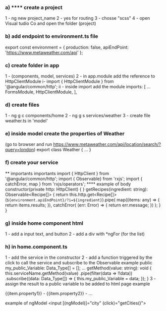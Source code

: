 ### a) **** create a project
1 - ng new project_name
2 - yes for routing
3 - chosse "scss"
4 - open Visual tudio Co and open the folder (project)

### b) add endpoint to environment.ts file
export const environment = {
    production: false,
    apiEndPoint: 'https://www.metaweather.com/api'
  };

### c) create folder in app
1 - (components, model, services)
2 - in app.module add the reference to HttpClientModule
    i- import { HttpClientModule } from '@angular/common/http';
    ii - inside import add the module
    imports: [
        ...
        FormsModule,
        HttpClientModule,
    ],

###  d) create files
1 - ng g c components/home
2 - ng g s services/weather
3 - create file weather.ts in 'model'

### e) inside model create the properties of Weather 
(go to browser and run https://www.metaweather.com/api/location/search/?query=london)
export class Weather {
    ...
}


### f) create your service
** importants importants
import { HttpClient } from '@angular/common/http';
import { Observable} from 'rxjs';
import { catchError, map } from 'rxjs/operators';
**** example of body
constructor(private http: HttpClient) { }
  getRecipes(ingredient: string): Observable<Recipe[]> {
    return this.http.get<Recipe[]>(`${environment.apiEndPoint}/?i=${ingredient}`).pipe(
      map((items: any) => {
        return items.results;
      }),
      catchError( (err: Error) => {
        return err.message;
      })
    );
  }
}

### g) inside home component html
1 - add a input text, and button
2 - add a div with *ngFor (for the list)


### h) in home.component.ts
1 - add the service in the constructor
2 - add a function triggered by the click to call the service and subscribe to the Observable
example
    public my_public_Variable: Data_Type[] = [];
    ...
    getMethod(value: string): void {
        this.serviceName.getMethod(value)
            .pipe(filter(data => !!data))
            .subscribe((data: Data_Type[]) => {
            this.my_public_Variable = data;
            });
    }
3 - assign the result to a public variable to be added to html page
example
<div *ngFor="let item of my_public_Variable">
    {{item.property1}} - {{item.property2}} - ...
</div>

example of ngModel
<input [(ngModel)]="city" (click)="getCities()">